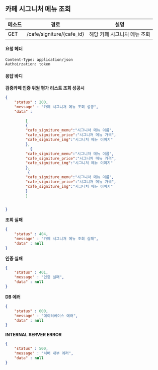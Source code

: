 ## 카페 시그니처 메뉴 조회



| 메소드 | 경로                      | 설명                          |
| ------ | ------------------------- | ----------------------------- |
| GET    | /cafe/signiture/{cafe_id} | 해당 카페  시그니처 메뉴 조회 |

#### 요청 헤더

```
Content-Type: application/json
Authoirzation: token

```

#### 응답 바디

**검증카페 인증 위원 평가 리스트 조회 성공시**

```json
{
    "status" : 200,
    "message" : "카페 시그니처 메뉴 조회 성공",
    "data" :
     
         [
         {
         "cafe_signiture_menu":"시그니처 메뉴 이름",
         "cafe_signiture_price":"시그니처 메뉴 가격",
         "cafe_signiture_img":"시그니처 메뉴 이미지"
         },
           {
         "cafe_signiture_menu":"시그니처 메뉴 이름",
         "cafe_signiture_price":"시그니처 메뉴 가격",
         "cafe_signiture_img":"시그니처 메뉴 이미지"
         },
          {
         "cafe_signiture_menu":"시그니처 메뉴 이름",
         "cafe_signiture_price":"시그니처 메뉴 가격",
         "cafe_signiture_img":"시그니처 메뉴 이미지"
         }
         ]
     

}
```

**조회 실패**

```json
{
    "status" : 404,
    "message" : "카페 시그니처 메뉴 조회 실패",
    "data" : null
}
```

**인증 실패**

```json
{
    "status" : 401,
    "message" : "인증 실패",
    "data" : null
}
```

**DB 에러**

```json
{
    "status" : 600,
    "message" : "데이터베이스 에러",
    "data" : null
}
```

**INTERNAL SERVER ERROR**

```json
{
    "status" : 500,
    "message" : "서버 내부 에러",
    "data" : null
}
```